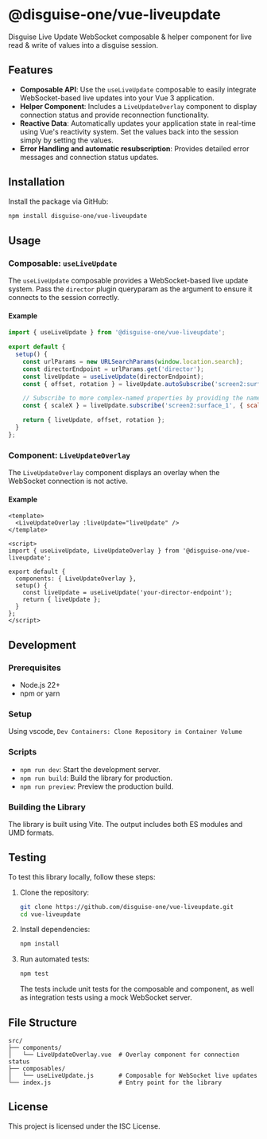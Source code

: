 # @disguise-one/vue-liveupdate

Disguise Live Update WebSocket composable & helper component for live read & write of values into a disguise session.

## Features

- **Composable API**: Use the `useLiveUpdate` composable to easily integrate WebSocket-based live updates into your Vue 3 application.
- **Helper Component**: Includes a `LiveUpdateOverlay` component to display connection status and provide reconnection functionality.
- **Reactive Data**: Automatically updates your application state in real-time using Vue's reactivity system. Set the values back into the session simply by setting the values.
- **Error Handling and automatic resubscription**: Provides detailed error messages and connection status updates.

## Installation

Install the package via GitHub:

```bash
npm install disguise-one/vue-liveupdate
```

## Usage

### Composable: `useLiveUpdate`

The `useLiveUpdate` composable provides a WebSocket-based live update system. Pass the `director` plugin queryparam as the argument to ensure it connects to the session correctly.

#### Example

```javascript
import { useLiveUpdate } from '@disguise-one/vue-liveupdate';

export default {
  setup() {
    const urlParams = new URLSearchParams(window.location.search);
    const directorEndpoint = urlParams.get('director');
    const liveUpdate = useLiveUpdate(directorEndpoint);
    const { offset, rotation } = liveUpdate.autoSubscribe('screen2:surface_1', ['offset', 'rotation']);

    // Subscribe to more complex-named properties by providing the name
    const { scaleX } = liveUpdate.subscribe('screen2:surface_1', { scaleX: 'scale.x' });

    return { liveUpdate, offset, rotation };
  }
};
```

### Component: `LiveUpdateOverlay`

The `LiveUpdateOverlay` component displays an overlay when the WebSocket connection is not active.

#### Example

```vue
<template>
  <LiveUpdateOverlay :liveUpdate="liveUpdate" />
</template>

<script>
import { useLiveUpdate, LiveUpdateOverlay } from '@disguise-one/vue-liveupdate';

export default {
  components: { LiveUpdateOverlay },
  setup() {
    const liveUpdate = useLiveUpdate('your-director-endpoint');
    return { liveUpdate };
  }
};
</script>
```

## Development

### Prerequisites

- Node.js 22+
- npm or yarn

### Setup

Using vscode, `Dev Containers: Clone Repository in Container Volume`

### Scripts

- `npm run dev`: Start the development server.
- `npm run build`: Build the library for production.
- `npm run preview`: Preview the production build.

### Building the Library

The library is built using Vite. The output includes both ES modules and UMD formats.

## Testing

To test this library locally, follow these steps:

1. Clone the repository:
   ```bash
   git clone https://github.com/disguise-one/vue-liveupdate.git
   cd vue-liveupdate
   ```

2. Install dependencies:
   ```bash
   npm install
   ```

3. Run automated tests:
   ```bash
   npm test
   ```

   The tests include unit tests for the composable and component, as well as integration tests using a mock WebSocket server.

## File Structure

```
src/
├── components/
│   └── LiveUpdateOverlay.vue  # Overlay component for connection status
├── composables/
│   └── useLiveUpdate.js       # Composable for WebSocket live updates
└── index.js                   # Entry point for the library
```

## License

This project is licensed under the ISC License.
